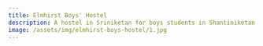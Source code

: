 ```yaml
---
title: Elmhirst Boys' Hostel
description: A hostel in Sriniketan for boys students in Shantiniketan Visva Bharati University
image: /assets/img/elmhirst-boys-hostel/1.jpg
---
```



